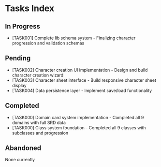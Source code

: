 # Tasks Index

## In Progress

- [TASK001] Complete lib schema system - Finalizing character progression and validation schemas

## Pending

- [TASK002] Character creation UI implementation - Design and build character creation wizard
- [TASK003] Character sheet interface - Build responsive character sheet display
- [TASK004] Data persistence layer - Implement save/load functionality

## Completed

- [TASK000] Domain card system implementation - Completed all 9 domains with full SRD data
- [TASK000] Class system foundation - Completed all 9 classes with subclasses and progression

## Abandoned

None currently
